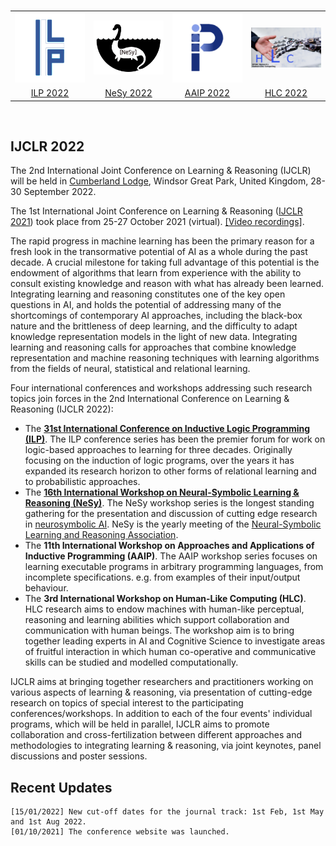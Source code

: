 <br>
<table id="noborder" align="center">
<tr>
  <td>
  <a href="https://ijclr22.doc.ic.ac.uk/ilp2022.html"><img src="images/ilp.png" width="160" alt="ILP"></a>
  </td>
  <td>
  <a href="https://sites.google.com/view/nesy-2022/"><img src="images/nesy-logo.png" width="160" alt="NeSy"></a> 
  </td>
  <td>
  <a href=""><img src="images/AAIP_Logo.png" width="160" alt="AAIP"></a> 
  </td>
  <td>
  <a href=""><img src="images/HLC_Logo.png" width="160" alt="HLC"></a> 
  </td>
</tr>
  <tr>
  <td align="center">
  <a href="https://ijclr22.doc.ic.ac.uk/ilp2022.html">ILP 2022</a>
  </td>
  <td align="center">
  <a href="https://sites.google.com/view/nesy-2022/">NeSy 2022</a> 
  </td>
  <td align="center">
  <a href="">AAIP 2022</a> 
  </td>
  <td align="center">
  <a href="">HLC 2022</a> 
  </td>
  </tr>

</table>
<br>

## IJCLR 2022  
  
The 2nd International Joint Conference on Learning & Reasoning (IJCLR) will be held in [Cumberland Lodge](https://www.cumberlandlodge.ac.uk/), Windsor Great Park, United Kingdom, 28-30 September 2022. 

The 1st International Joint Conference on Learning & Reasoning ([IJCLR 2021](http://lr2020.iit.demokritos.gr)) took place from 25-27 October 2021 (virtual). [[Video recordings]](https://www.youtube.com/playlist?list=PL18_rB75vx1PkjXnkX1jiqNeNnVCbNGIh). 

The rapid progress in machine learning has been the primary reason for a fresh look in the transormative potential of AI as a whole during the past decade. A crucial milestone for taking full advantage of this potential is the endowment of algorithms that learn from experience with the ability to consult existing knowledge and reason with what has already been learned. Integrating learning and reasoning constitutes one of the key open questions in AI, and holds the potential of addressing many of the shortcomings of contemporary AI approaches, including the black-box nature and the brittleness of deep learning, and the difficulty to adapt knowledge representation models in the light of new data. Integrating learning and reasoning calls for approaches that combine knowledge representation and machine reasoning techniques with learning algorithms from the fields of neural, statistical and relational learning.

Four international conferences and workshops addressing such research topics join forces in the 2nd International Conference on Learning & Reasoning (IJCLR 2022):

- The **[31st International Conference on Inductive Logic Programming (ILP)](https://ijclr22.doc.ic.ac.uk/ilp2022.html)**. The ILP conference series has been the premier forum for work on logic-based approaches to learning for three decades. Originally focusing on the induction of logic programs, over the years it has expanded its research horizon to other forms of relational learning and to probabilistic approaches.
- The **[16th International Workshop on Neural-Symbolic Learning & Reasoning (NeSy)](https://sites.google.com/view/nesy-2022/)**. The NeSy workshop series is the longest standing gathering for the presentation and discussion of cutting edge research in [neurosymbolic AI](http://www.neural-symbolic.org/). NeSy is the yearly meeting of the [Neural-Symbolic Learning and Reasoning Association](https://www.city-data-science-institute.com/nesy).
- The **11th International Workshop on Approaches and Applications of Inductive Programming (AAIP)**. The AAIP workshop series focuses on learning executable programs in arbitrary programming languages, from incomplete specifications. e.g. from examples of their input/output behaviour.
- The **3rd International Workshop on Human-Like Computing (HLC)**. HLC research aims to endow machines with human-like perceptual, reasoning and learning abilities which support collaboration and communication with human beings. The workshop aim is to bring together leading experts in AI and Cognitive Science to investigate areas of fruitful interaction in which human co-operative and communicative skills can be studied and modelled computationally.

IJCLR aims at bringing together researchers and practitioners working on various aspects of learning & reasoning, via presentation of cutting-edge research on topics of special interest to the participating conferences/workshops. In addition to each of the four events' individual programs, which will be held in parallel, IJCLR aims to promote collaboration and cross-fertilization between different approaches and methodologies to integrating learning & reasoning, via joint keynotes, panel discussions and poster sessions.

## Recent Updates

    [15/01/2022] New cut-off dates for the journal track: 1st Feb, 1st May and 1st Aug 2022.
    [01/10/2021] The conference website was launched.


<style>
  table#noborder,
  table#noborder td
  {
    border: none !important;
    text-align: center !important;
  }
</style>
      
